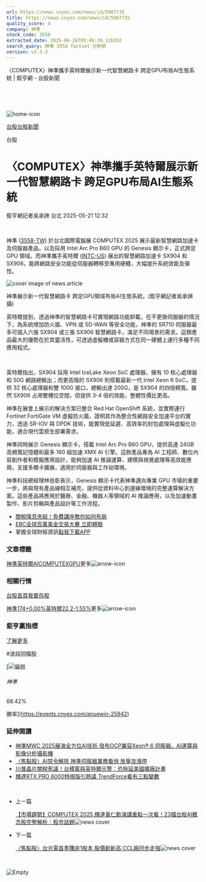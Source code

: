 ```yaml
---
url: https://news.cnyes.com/news/id/5987735
title: https://news.cnyes.com/news/id/5987735
quality_score: 4
company: 神準
stock_code: 3558
extracted_date: 2025-06-26T05:46:39.126392
search_query: 神準 3558 factset 分析師
version: v3.3.3
---
```


〈COMPUTEX〉神準攜手英特爾展示新一代智慧網路卡 跨足GPU布局AI生態系統 | 鉅亨網 - 台股新聞

‌

‌

![home-icon](/assets/icons/breadCrumb/symbol-icon-home.svg)

[台股](/news/cat/tw_stock)[台股新聞](/news/cat/tw_stock_news)

台股

# 〈COMPUTEX〉神準攜手英特爾展示新一代智慧網路卡 跨足GPU布局AI生態系統

鉅亨網記者吳承諦 台北 2025-05-21 12:32

‌

神準 ([3558-TW](https://www.cnyes.com/twstock/3558)) 於台北國際電腦展 COMPUTEX 2025 展示最新智慧網路加速卡及伺服器產品，以及採用 Intel Arc Pro B60 GPU 的 Genesis 顯示卡，正式跨足 GPU 領域。而神準攜手英特爾 ([INTC-US](https://invest.cnyes.com/usstock/detail/INTC)) 展出的智慧網路加速卡 SX904 和 SX906，能將網路安全功能從伺服器轉移至專用硬體，大幅提升系統效能及彈性。

![cover image of news article](/_next/image?url=https%3A%2F%2Fcimg.cnyes.cool%2Fprod%2Fnews%2F5987735%2Fl%2Fc7e57e436f48158fce7d81271918a2c2.jpg&w=3840&q=75)

神準展示新一代智慧網路卡 跨足GPU領域布局AI生態系統。(鉅亨網記者吳承諦攝)

英特爾提到，透過神準的智慧網路卡可實現網路功能卸載，在不更換伺服器的情況下，為系統增加防火牆、VPN 或 SD-WAN 等安全功能，神準的 SR710 伺服器最多可插入六張 SX904 或三張 SX906 智慧網路卡，滿足不同場景的需求。這類產品最大的優勢在於其靈活性，可透過虛擬機或容器方式在同一硬體上運行多種不同應用程式。

‌

英特爾指出，SX904 採用 Intel IceLake Xeon SoC 處理器，擁有 10 核心處理器和 50G 網路總輸出；而更高階的 SX906 則搭載最新一代 Intel Xeon 6 SoC，提供 32 核心處理器和雙 100G 接口，總輸出達 200G，是 SX904 的四倍頻寬。雖然 SX906 占用雙槽位空間，但提供 3-4 倍的效能，整體性價比更高。

神準在展會上展示的解決方案已整合 Red Hat OpenShift 系統，並實際運行 Fortinet FortiGate VM 虛擬防火牆，證明其作為整合性網路安全加速平台的實力，透過 SR-IOV 與 DPDK 技術，能實現低延遲、高效率的封包處理與虛擬化功能，適合現代雲原生部署需求。

神準同時展示 Genesis 顯示卡，搭載 Intel Arc Pro B60 GPU，提供高達 24GB 高頻寬記憶體和最多 160 組加速 XMX AI 引擎。這款產品專為 AI 工程師、數位內容創作者和模擬應用設計，能夠加速 AI 推論運算、建模與視覺處理等高效能應用，支援多顯卡擴展，適用於伺服器與工作站環境。

神準科技總經理林伯彰表示，Genesis 顯示卡代表神準邁向專業 GPU 市場的重要一步，將與現有產品線相互補充，提供從資料中心到邊緣環境的完整運算解決方案。這些產品將應用於醫療、金融、機器人等領域的 AI 推論應用，以及加速動畫製作、影片剪輯與產品設計等工作流程。

* [關稅降息夾殺！免費講座教你如何布局](https://www.rsc.com.tw/Cnyes_RSC/SeminarBooking2025InvestmentOutlook.aspx?utm_source=anue&utm_medium=usstocks_end)
* [EBC全球百萬美金交易大賽 立即體驗](https://client.myebc.co/signup-f?bid=1y9d33&utm_source=cnyes&utm_medium=ads&utm_campaign=tw_mdtc&utm_content=tw05202025)
* 掌握全球財經資訊[點我下載APP](http://www.cnyes.com/app/?utm_source=mweb&utm_medium=HamMenuBanner&utm_campaign=fixed&utm_content=entr)

### 文章標籤

[神準](https://news.cnyes.com/tag/神準 "神準")[英特爾](https://news.cnyes.com/tag/英特爾 "英特爾")[AI](https://news.cnyes.com/tag/AI "AI")[COMPUTEX](https://news.cnyes.com/tag/COMPUTEX "COMPUTEX")[GPU](https://news.cnyes.com/tag/GPU "GPU")更多![arrow-icon](/assets/icons/arrows/arrow-down.svg)

### 相關行情

[台股首頁](https://www.cnyes.com/twstock)[我要存股](https://supr.link/8OHaU)

[神準174+0.00%](https://www.cnyes.com/twstock/3558)[英特爾22.2-1.55%](https://invest.cnyes.com/usstock/detail/INTC)更多![arrow-icon](/assets/icons/arrows/arrow-down.svg)

### 鉅亨贏指標

[了解更多](https://events.cnyes.com/anuewin-25942)

#波段回檔股

[![偏弱](/assets/icons/win-indicator/short.svg)

###### 神準

68.42%

勝率](https://events.cnyes.com/anuewin-25942)

### 延伸閱讀

* [神準MWC 2025展演全方位AI技術 發布OCP兼容Xeon® 6 伺服器、AI運算與影像分析攝影機](/news/id/5866992)
* [〈焦點股〉AI禁令解除 神準伺服器業務看俏 放量攻漲停](/news/id/5979057)
* [川普晶片關稅惹議！台積電與英特爾示警：恐拖延美國擴廠計畫](/news/id/6036699)
* [輝達RTX PRO 6000特規版引熱議 TrendForce看有三點變數](/news/id/6035931)

‌

* 上一篇

  [【市場趨勢】COMPUTEX 2025 輝達黃仁勳演講重點一次看！23檔台股AI概念股完整解析｜股市話題](/news/id/5987882)![news cover](https://cimg.cnyes.cool/prod/news/5987882/m/72f50b7771332335dc468bab6a6615b9.jpg)
* 下一篇

  [〈焦點股〉台光電首季賺逾1股本 股價創新高 CCL廠同步走強](/news/id/5987544)![news cover](https://cimg.cnyes.cool/prod/news/5987544/m/9b54b1bcc6166319448873af63bd29f4.jpg)

‌

![Empty](/assets/icons/skeleton/empty-image.svg)

‌